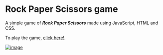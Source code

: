 # Rock Paper Scissors game

A simple game of _**Rock Paper Scissors**_ made using JavaScript, HTML and CSS.

To play the game, [click here!](https://shshwtkhr.github.io/rock-paper-scissors-game/).

[![image](https://user-images.githubusercontent.com/39630265/115562263-f0ff6280-a2d3-11eb-954d-8f38e0f8a535.png)](https://shshwtkhr.github.io/rock-paper-scissors-game/)

